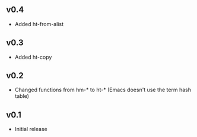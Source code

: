 ## v0.4

* Added ht-from-alist

## v0.3

* Added ht-copy

## v0.2

* Changed functions from hm-* to ht-* (Emacs doesn't use the term hash table)

## v0.1

* Initial release
